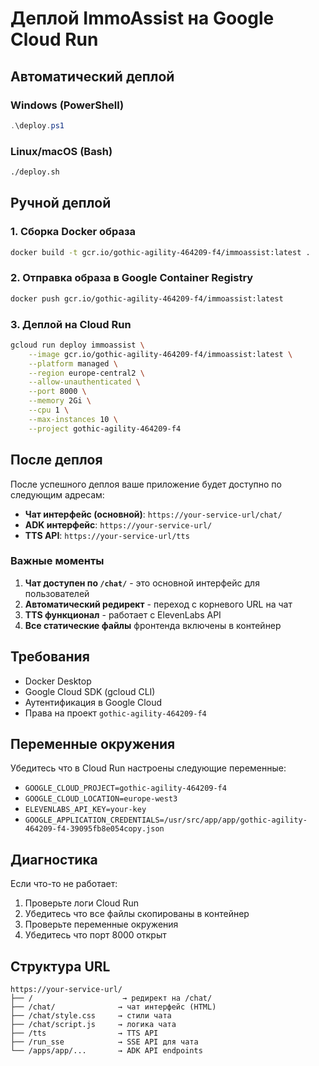 # Деплой ImmoAssist на Google Cloud Run

## Автоматический деплой

### Windows (PowerShell)

```powershell
.\deploy.ps1
```

### Linux/macOS (Bash)

```bash
./deploy.sh
```

## Ручной деплой

### 1. Сборка Docker образа

```bash
docker build -t gcr.io/gothic-agility-464209-f4/immoassist:latest .
```

### 2. Отправка образа в Google Container Registry

```bash
docker push gcr.io/gothic-agility-464209-f4/immoassist:latest
```

### 3. Деплой на Cloud Run

```bash
gcloud run deploy immoassist \
    --image gcr.io/gothic-agility-464209-f4/immoassist:latest \
    --platform managed \
    --region europe-central2 \
    --allow-unauthenticated \
    --port 8000 \
    --memory 2Gi \
    --cpu 1 \
    --max-instances 10 \
    --project gothic-agility-464209-f4
```

## После деплоя

После успешного деплоя ваше приложение будет доступно по следующим адресам:

- **Чат интерфейс (основной)**: `https://your-service-url/chat/`
- **ADK интерфейс**: `https://your-service-url/`
- **TTS API**: `https://your-service-url/tts`

### Важные моменты

1. **Чат доступен по `/chat/`** - это основной интерфейс для пользователей
2. **Автоматический редирект** - переход с корневого URL на чат
3. **TTS функционал** - работает с ElevenLabs API
4. **Все статические файлы** фронтенда включены в контейнер

## Требования

- Docker Desktop
- Google Cloud SDK (gcloud CLI)
- Аутентификация в Google Cloud
- Права на проект `gothic-agility-464209-f4`

## Переменные окружения

Убедитесь что в Cloud Run настроены следующие переменные:

- `GOOGLE_CLOUD_PROJECT=gothic-agility-464209-f4`
- `GOOGLE_CLOUD_LOCATION=europe-west3`
- `ELEVENLABS_API_KEY=your-key`
- `GOOGLE_APPLICATION_CREDENTIALS=/usr/src/app/app/gothic-agility-464209-f4-39095fb8e054copy.json`

## Диагностика

Если что-то не работает:

1. Проверьте логи Cloud Run
2. Убедитесь что все файлы скопированы в контейнер
3. Проверьте переменные окружения
4. Убедитесь что порт 8000 открыт

## Структура URL

```
https://your-service-url/
├── /                    → редирект на /chat/
├── /chat/              → чат интерфейс (HTML)
├── /chat/style.css     → стили чата
├── /chat/script.js     → логика чата
├── /tts                → TTS API
├── /run_sse            → SSE API для чата
└── /apps/app/...       → ADK API endpoints
```
